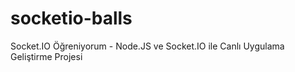 # socketio-balls
Socket.IO Öğreniyorum - Node.JS ve Socket.IO ile Canlı Uygulama Geliştirme Projesi
